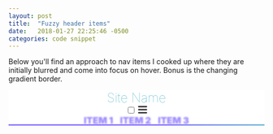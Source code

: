 ```yaml
---
layout: post
title:  "Fuzzy header items"
date:   2018-01-27 22:25:46 -0500
categories: code snippet
---
```


Below you'll find an approach to nav items I cooked up where they are initially blurred and come into focus on hover.
Bonus is the changing gradient border.

<style type='text/css'>
.site-header {
  background-color: white;
  border-top: 0;
  color: transparent;
  overflow: hidden;
  position: relative;
  text-decoration: none;
  vertical-align: bottom;
  z-index: 2;
  text-shadow: 0px 0px 3px rgba(122, 95, 255, 0.75);
}
.site-header:after {
  content: "";
  height: 3px;
  left: 0;
  position: absolute;
  bottom: 0;
  width: 400%;
  will-change: transform;
  z-index: 1;
  animation: underline-gradient 6s linear infinite;
  background-image: linear-gradient(90deg, rgba(122, 95, 255, 0.8) 15%, rgba(1, 255, 137, 0.6) 35%, rgba(122, 95, 255, 0.8) 85%);
}
.site-header .site-title {
  font-size: 25px;
  font-weight: 100;
  color: #3eafc4;
  text-shadow: none;
  text-decoration: none;
}
.site-header .trigger .page-link {
  font-size: 18px;
  font-weight: 900;
  text-transform: uppercase;
  padding: 5px;
  -webkit-box-sizing: border-box;
  -moz-box-sizing: border-box;
  -ms-box-sizing: border-box;
  box-sizing: border-box;
  color: transparent;
  text-decoration: none;
  z-index: 2;
  -webkit-transition: text-shadow 0.5s, color 0.5s;
  transition: text-shadow 0.5s, color 0.5s;
}
.site-header .trigger .page-link:hover, .site-header .trigger .page-link:active {
  text-shadow: none;
  color: #3eafc4;
  -webkit-transition: text-shadow 0.5s, color 0.5s;
  transition: text-shadow 0.5s, color 0.5s;
}
.site-header .trigger .page-link.active {
  text-shadow: none;
  color: #3eafc4;
}
</style>

<header class="site-header" role="banner">
  <div class="wrapper">
    <a class="site-title" href="/">Site Name</a>
      <nav class="site-nav">
        <input type="checkbox" id="nav-trigger" class="nav-trigger">
        <label for="nav-trigger">
          <span class="menu-icon">
            <svg viewBox="0 0 18 15" width="18px" height="15px">
              <path fill="#424242" d="M18,1.484c0,0.82-0.665,1.484-1.484,1.484H1.484C0.665,2.969,0,2.304,0,1.484l0,0C0,0.665,0.665,0,1.484,0 h15.031C17.335,0,18,0.665,18,1.484L18,1.484z"></path>
              <path fill="#424242" d="M18,7.516C18,8.335,17.335,9,16.516,9H1.484C0.665,9,0,8.335,0,7.516l0,0c0-0.82,0.665-1.484,1.484-1.484 h15.031C17.335,6.031,18,6.696,18,7.516L18,7.516z"></path>
              <path fill="#424242" d="M18,13.516C18,14.335,17.335,15,16.516,15H1.484C0.665,15,0,14.335,0,13.516l0,0 c0-0.82,0.665-1.484,1.484-1.484h15.031C17.335,12.031,18,12.696,18,13.516L18,13.516z"></path>
            </svg>
          </span>
        </label>
        <div class="trigger">
              <a class="page-link" href="/item-1/">
                item 1
              </a>
              <a class="page-link" href="/item-2/">
                item 2
              </a>
              <a class="page-link" href="/item-3/">
                item 3
              </a>
        </div>
      </nav>
  </div>

</header>